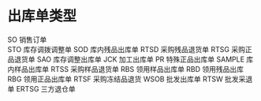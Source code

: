 出库单类型
======

SO	    销售订单	
STO	    库存调拨调整单
SOD	    库内残品出库单
RTSD	采购残品退货单
RTSG	采购正品退货单
SAO	    库存调整出库单
JCK	    加工出库单
PR	    特殊正品出库单
SAMPLE	库内样品出库单
RTSS	采购样品退货单
RBS	    领用样品出库单
RBD	    领用残品出库
RBG	    领用正品出库单
RTSF	采购冻结品退货
WSOB	批发出库单
RTSW	批发采退单
ERTSG	三方退仓单
